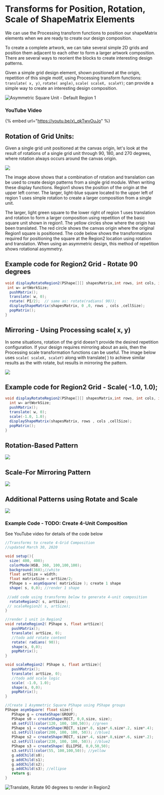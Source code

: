 # Transforms for Position, Rotation, Scale of ShapeMatrix Elements

We can use the Processing transform functions to position our shapeMatrix elements when we are ready to create our design composition.

To create a complete artwork, we can take several simple 2D grids and position them adjacent to each other to form a larger artwork composition. There are several ways to reorient the blocks to create interesting design patterns.

Given a simple grid design element, shown positioned at the origin, repetition of this single motif, using Processing transform functions: `translate( x, y)`, `rotate( angle)`, `scale( scaleX, scaleY)`; can provide a simple way to create an interesting design composition.

![Asymmetric Square  Unit - Default Region 1 ](../.gitbook/assets/screenshot-2017-09-28-09.49.38.png)

### YouTube Video

{% embed url="https://youtu.be/x\_qkTwvOuJo" %}



## Rotation of Grid Units:

Given a single grid unit positioned at the canvas origin, let's look at the result of rotations of a single grid unit through 90, 180, and 270 degrees, where rotation always occurs around the canvas origin.

![](../.gitbook/assets/screenshot-2017-09-28-09.36.59.png)

The image above shows that a combination of rotation and translation can be used to create design patterns from a single grid module. When writing these display functions. Region1 shows the position of the origin at the upper left corner. The larger, light-blue square located to the upper left of region 1 uses simple rotation to create a larger composition from a single unit.

The larger, light green square to the lower right of region 1 uses translation and rotation to form a larger composition using repetition of the basic square unit shown in region1. The yellow circles show where the origin has been translated. The red circle shows the canvas origin where the original Region1 square is positioned. The code below shows the transformations required for positioning the square at the Region2 location using rotation and translation. When using an asymmetric design, this method of repetition shows rotational asymmetry.

## Example code for Region2 Grid - Rotate 90 degrees

```java
void displayRotateRegion2(PShape[][] shapesMatrix,int rows, int cols, int cellSize, int artWorkSize){
 int w= artWorkSize;
  pushMatrix();
  translate( w, 0);
  rotate( PI/2);  // same as: rotate(radians( 90));
  displayShapeMatrix(shapesMatrix, 0 ,0, rows , cols ,cellSize);
  popMatrix();
}
```

## Mirroring - Using Processing scale\( x, y\)

In some situations, rotation of the grid doesn't provide the desired repetition configuration. If your design requires mirroring about an axis, then the Processing scale transformation functions can be useful. The image below uses `scale( scaleX, scaleY)` along with translate\( \) to achieve similar results as the with rotate, but results in mirroring the pattern.

![](../.gitbook/assets/screenshot-2017-09-28-09.34.56.png)

## Example code for Region2 Grid  - Scale\( -1.0, 1.0\);

```java
void displayRotateRegion2(PShape[][] shapesMatrix,int rows, int cols, int cellSize, int artWorkSize){
  int w= artWorkSize;
  pushMatrix();
  translate( w, 0);
  scale(-1.0, 1.0);
  displayShapeMatrix(shapesMatrix, rows , cols ,cellSize);
  popMatrix();
}
```

## Rotation-Based Pattern

![](../.gitbook/assets/screenshot-2017-09-28-12.44.51.png)

## Scale-For Mirroring Pattern

![](../.gitbook/assets/screenshot-2017-09-28-12.45.18.png)

## Additional Patterns using Rotate and Scale

![](../.gitbook/assets/screenshot-2017-09-28-12.58.55.png)

### Example Code - TODO: Create 4-Unit Composition

See YouTube video for details of the code below

```java
//Transforms to create 4-Grid Composition
//updated March 30, 2020

void setup(){
  size( 400, 400);
  colorMode(HSB, 360, 100,100,100);
  background(360);//white
  float artSize = width;
  float matrixSize = artSize/2;
  PShape s = asymSquare( matrixSize ); create 1 shape
  shape( s, 0,0); //render 1 shape
 
 //add code using transforms below to generate 4-unit composition
  rotateRegion2( s, artSize);
 // scaleRegion2( s, artSize);
}

//render 1 unit in Region2
void rotateRegion2( PShape s, float artSize){
   pushMatrix();
   translate( artSize, 0);
   //todo add rotate content
   rotate( radians( 90));
   shape(s, 0,0);
   popMatrix();
}

void scaleRegion2( PShape s, float artSize){
   pushMatrix();
   translate( artSize, 0);
   //todo add scale logic
   scale( -1.0, 1.0);
   shape(s, 0,0);
   popMatrix();
}

//Create 1 Asymmetric Square PShape using PShape groups
PShape asymSquare( float size){
   PShape g = createShape(GROUP);
   PShape s0 = createShape(RECT, 0,0,size, size);
   s0.setFill(color(120, 100, 100,50)); //green
   PShape s1 = createShape(RECT, size*.8, size*.6,size*.2, size*.4); 
   s1.setFill(color(200, 100, 100, 50)); //blue1
   PShape s2 = createShape(RECT, size*.4, size*.8,size*.6, size*.2); 
   s2.setFill(color(230, 100, 100, 50)); //blue2
   PShape s3 = createShape( ELLIPSE, 0,0,50,50);
   s3.setFill(color(55, 100,100,50)); //yellow
   g.addChild(s0);
   g.addChild(s1);
   g.addChild(s2);
   g.addChild(s3); //ellipse
   return g;
}


```

![Translate, Rotate 90 degrees to render in Region2](../.gitbook/assets/screen-shot-2020-03-28-at-1.02.43-pm.png)

